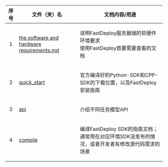 
| **序号**  | **文件（夹）名** | **文档内容/用途** | 
| :--------:  | :--------: | :--------: | 
| 1  | <p align="left">[the software and hardware requirements.md</p>](the%20software%20and%20hardware%20requirements.md) | <p align="left">说明FastDeploy服务器端的软硬件环境要求 <br> 使用FastDeploy首要需要查看的文档 |
|2 | <p align="left">[quick_start](quick_start)</p> | <p align="left">官方编译好的Python-SDK和CPP-SDK的下载位置，以及FastDeploy安装指南</p>|
|3 |<p align="left"> [api](api)</p> | <p align="left">介绍不同任务模型API </p>|
|4 | <p align="left">[compile](compile)</p> | <p align="left">编译FastDeploy SDK的指南文档；通常用在对应环境SDK没发布的情况，或者开发者有修改源代码需求的场景 </p>|

